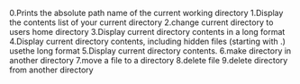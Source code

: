 0.Prints the absolute path name of the current working directory
1.Display the contents list of your current directory
2.change current directory to users home directory
3.Display current directory contents in a long format
4.Display current directory contents, including hidden files (starting with .) usethe long format
5.Display current directory contents.
6.make directory in another directory
7.move a file to a directory
8.delete file
9.delete directory from another directory

